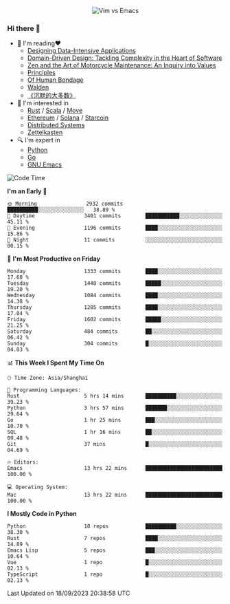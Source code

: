 <p align="center">
    <img src="https://gist.githubusercontent.com/coldnight/e696baffb094e71c96cb302118878eae/raw/40ea5053a6f66cc65f90f437e4173497da225958/banner.gif" alt="Vim vs Emacs" />
</p>

### Hi there 👋

- 📖 I'm reading❤️
    + [Designing Data-Intensive Applications](https://www.oreilly.com/library/view/designing-data-intensive-applications/9781491903063/)
    + [Domain-Driven Design: Tackling Complexity in the Heart of Software](https://www.dddcommunity.org/book/evans_2003/)
    + [Zen and the Art of Motorcycle Maintenance: An Inquiry into Values](https://en.wikipedia.org/wiki/Zen_and_the_Art_of_Motorcycle_Maintenance)
    + [Principles](https://www.principles.com/)
    + [Of Human Bondage](https://en.wikipedia.org/wiki/Of_Human_Bondage)
    + [Walden](https://en.wikipedia.org/wiki/Walden)
    + [《沉默的大多数》](https://en.wikipedia.org/wiki/Silent_majority)
- 🌱 I'm interested in
    + [Rust](https://www.rust-lang.org/) / [Scala](https://www.scala-lang.org/) / [Move](https://github.com/move-language/move/)
    + [Ethereum](https://ethereum.org/en/) / [Solana](https://solana.com/) / [Starcoin](https://github.com/starcoinorg/starcoin)
	+ [Distributed Systems](https://www.linuxzen.com/notes/topics/20200320174417_%E5%88%86%E5%B8%83%E5%BC%8F/)
	+ [Zettelkasten](https://www.linuxzen.com/notes/notes/20220120080920-slip_box/)
- 🔍 I'm expert in
    + [Python](https://www.python.org/)
    + [Go](https://go.dev/)
    + [GNU Emacs](https://www.gnu.org/software/emacs/)

<!--START_SECTION:waka-->
![Code Time](http://img.shields.io/badge/Code%20Time-2%2C377%20hrs%203%20mins-blue)

**I'm an Early 🐤** 

```text
🌞 Morning                2932 commits        ██████████░░░░░░░░░░░░░░░   38.89 % 
🌆 Daytime                3401 commits        ███████████░░░░░░░░░░░░░░   45.11 % 
🌃 Evening                1196 commits        ████░░░░░░░░░░░░░░░░░░░░░   15.86 % 
🌙 Night                  11 commits          ░░░░░░░░░░░░░░░░░░░░░░░░░   00.15 % 
```
📅 **I'm Most Productive on Friday** 

```text
Monday                   1333 commits        ████░░░░░░░░░░░░░░░░░░░░░   17.68 % 
Tuesday                  1448 commits        █████░░░░░░░░░░░░░░░░░░░░   19.20 % 
Wednesday                1084 commits        ████░░░░░░░░░░░░░░░░░░░░░   14.38 % 
Thursday                 1285 commits        ████░░░░░░░░░░░░░░░░░░░░░   17.04 % 
Friday                   1602 commits        █████░░░░░░░░░░░░░░░░░░░░   21.25 % 
Saturday                 484 commits         ██░░░░░░░░░░░░░░░░░░░░░░░   06.42 % 
Sunday                   304 commits         █░░░░░░░░░░░░░░░░░░░░░░░░   04.03 % 
```


📊 **This Week I Spent My Time On** 

```text
🕑︎ Time Zone: Asia/Shanghai

💬 Programming Languages: 
Rust                     5 hrs 14 mins       ██████████░░░░░░░░░░░░░░░   39.23 % 
Python                   3 hrs 57 mins       ███████░░░░░░░░░░░░░░░░░░   29.64 % 
Go                       1 hr 25 mins        ███░░░░░░░░░░░░░░░░░░░░░░   10.70 % 
SQL                      1 hr 16 mins        ██░░░░░░░░░░░░░░░░░░░░░░░   09.48 % 
Git                      37 mins             █░░░░░░░░░░░░░░░░░░░░░░░░   04.69 % 

🔥 Editors: 
Emacs                    13 hrs 22 mins      █████████████████████████   100.00 % 

💻 Operating System: 
Mac                      13 hrs 22 mins      █████████████████████████   100.00 % 
```

**I Mostly Code in Python** 

```text
Python                   18 repos            ██████████░░░░░░░░░░░░░░░   38.30 % 
Rust                     7 repos             ████░░░░░░░░░░░░░░░░░░░░░   14.89 % 
Emacs Lisp               5 repos             ███░░░░░░░░░░░░░░░░░░░░░░   10.64 % 
Vue                      1 repo              █░░░░░░░░░░░░░░░░░░░░░░░░   02.13 % 
TypeScript               1 repo              █░░░░░░░░░░░░░░░░░░░░░░░░   02.13 % 
```




 Last Updated on 18/09/2023 20:38:58 UTC
<!--END_SECTION:waka-->
